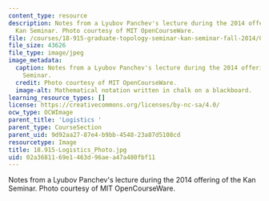 ```yaml
---
content_type: resource
description: Notes from a Lyubov Panchev's lecture during the 2014 offering of the
  Kan Seminar. Photo courtesy of MIT OpenCourseWare.
file: /courses/18-915-graduate-topology-seminar-kan-seminar-fall-2014/02a3681169e1463d96aea47a480fbf11_18.915-Logistics_Photo.jpg
file_size: 43626
file_type: image/jpeg
image_metadata:
  caption: Notes from a Lyubov Panchev's lecture during the 2014 offering of the Kan
    Seminar.
  credit: Photo courtesy of MIT OpenCourseWare.
  image-alt: Mathematical notation written in chalk on a blackboard.
learning_resource_types: []
license: https://creativecommons.org/licenses/by-nc-sa/4.0/
ocw_type: OCWImage
parent_title: 'Logistics '
parent_type: CourseSection
parent_uid: 9d92aa27-87e4-b9bb-4548-23a87d5108cd
resourcetype: Image
title: 18.915-Logistics_Photo.jpg
uid: 02a36811-69e1-463d-96ae-a47a480fbf11
---
```

Notes from a Lyubov Panchev's lecture during the 2014 offering of the Kan Seminar. Photo courtesy of MIT OpenCourseWare.